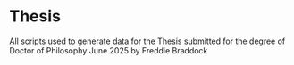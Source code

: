 # Thesis
All scripts used to generate data for the Thesis submitted for the degree of Doctor of Philosophy June 2025 by Freddie Braddock
